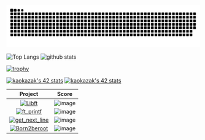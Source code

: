 <picture>
  <source media="(prefers-color-scheme: dark)" srcset="https://raw.githubusercontent.com/Gatoll/Gatoll/output/github-contribution-grid-snake-dark.svg">
  <source media="(prefers-color-scheme: light)" srcset="https://raw.githubusercontent.com/Gatoll/Gatoll/output/github-contribution-grid-snake.svg">
  <img alt="github contribution grid snake animation" src="https://raw.githubusercontent.com/Gatoll/Gatoll/output/github-contribution-grid-snake.svg">
</picture>

<p align="left">
  <img alt="Top Langs" height="150px" src="https://github-readme-stats.vercel.app/api/top-langs/?username=Gatoll&layout=compact&show_icons=true&theme=merko&title_color=00cc00" />
  <img alt="github stats" height="150px" src="https://github-readme-stats.vercel.app/api?username=Gatoll&theme=merko&show_icons=ture&title_color=00cc00" />
</p>

 [![trophy](https://github-profile-trophy.vercel.app/?username=Gatoll&theme=matrix&column=5)](https://github.com/ryo-ma/github-profile-trophy)

 [![kaokazak's 42 stats](https://badge42.coday.fr/api/v2/clvkv4lpp3585701p4ami8i83a/stats?cursusId=9&coalitionId=63)](https://github.com/Coday-meric/badge42)
 [![kaokazak's 42 stats](https://badge42.coday.fr/api/v2/clvkv4lpp3585701p4ami8i83a/stats?cursusId=21&coalitionId=309)](https://github.com/Coday-meric/badge42)

<a href="https://github.com/Coday-meric/badge42"></a>

| Project | Score |
| :---: | :---: |
| [![Libft](https://github.com/Gatoll/42-project-badges/blob/main/badges/libftm.png)](https://github.com/Gatoll/42cursus-libft) | <img width="230" alt="image" src="https://github.com/Mori062/42/assets/110565242/fc7d4bc1-8688-4e8c-bbd8-257b21796088"> |
| [![ft_printf](https://github.com/Gatoll/42-project-badges/blob/main/badges/ft_printfe.png)](https://github.com/Gatoll/42cursus-ft_printf) | <img width="230" alt="image" src="https://github.com/Mori062/42/assets/110565242/b222da77-329b-4622-8b30-01e82537c276"> |
| [![get_next_line](https://github.com/Gatoll/42-project-badges/blob/main/badges/get_next_linem.png)](https://github.com/Gatoll/42cursus-GetNextLine) | <img width="230" alt="image" src="https://github.com/Mori062/42/assets/110565242/fc7d4bc1-8688-4e8c-bbd8-257b21796088"> |
| [![Born2beroot](https://github.com/Gatoll/42-project-badges/blob/main/badges/born2berootn.png)](https://github.com/Gatoll/42cursus-Born2beRoot) | <img width="230" alt="image" src="https://github.com/Mori062/42/assets/110565242/2d0d512e-dcd3-4cdf-bb6c-05c88af89de3"> |
